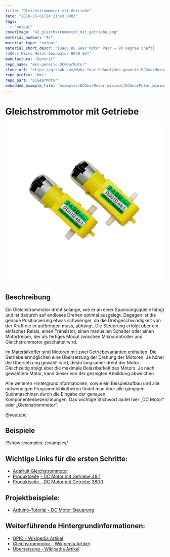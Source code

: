 ```yaml
---
title: "Gleichstrommotor mit Getriebe"
date: "2018-10-01T14:21:43.000Z"
tags: 
  - "output"
coverImage: "42_gleichstrommotor_mit_getriebe.png"
material_number: "42"
material_type: "output"
material_short_descr: "[Dagu DC Gear Motor Paar – 90 Degree Shaft]
[380:1 Micro Metal Gearmotor HPCB 6V]"
manufacture: "Generic"
repo_name: "mks-generic-DCGearMotor"
clone_url: "https://github.com/Make-Your-School/mks-generic-DCGearMotor.git"
repo_prefix: "mks"
repo_part: "DCGearMotor"
embedded_example_file: "examples/DCGearMotor_minimal/DCGearMotor_minimal.ino"
---
```



# Gleichstrommotor mit Getriebe

![Gleichstrommotor mit Getriebe](./42_gleichstrommotor_mit_getriebe.png)

## Beschreibung
Ein Gleichstrommotor dreht solange, wie er an einer Spannungsquelle hängt und ist dadurch auf endloses Drehen optimal ausgelegt. Dagegen ist die genaue Positionierung etwas schwieriger, da die Drehgeschwindigkeit von der Kraft die er aufbringen muss, abhängt. Die Steuerung erfolgt über ein einfaches Relais, einen Transistor, einen manuellen Schalter oder einen Motortreiber, der als fertiges Modul zwischen Mikrocontroller und Gleichstrommotor geschaltet wird.

Im Materialkoffer sind Motoren mit zwei Getriebevarianten enthalten. Die Getriebe ermöglichen eine Übersetzung der Drehung der Motoren. Je höher die Übersetzung gewählt wird, desto langsamer dreht der Motor. Gleichzeitig steigt aber die maximale Belastbarkeit des Motors. Je nach gewähltem Motor, kann dieser von der gezeigten Abbildung abweichen

Alle weiteren Hintergrundinformationen, sowie ein Beispielaufbau und alle notwendigen Programmbibliotheken findet man über alle gängigen Suchmaschinen durch die Eingabe der genauen Komponentenbezeichnungen. Das wichtige Stichwort lautet hier „DC Motor“ oder „Gleichstrommotor“.

 

@[youtube](https://www.youtube.com/watch?v=wVxcmO2YuxA)



## Beispiele

!!!show-examples:./examples/



<!-- infolist -->

## Wichtige Links für die ersten Schritte:

- [Adafruit Gleichstrommotor](https://www.adafruit.com/product/711)
- [Produktseite](https://www.exp-tech.de/4298/dagu-dc-gear-motor-paar-90-degree-shaft-48-1) [- DC Motor mit Getriebe 48:1](https://www.exp-tech.de/4298/dagu-dc-gear-motor-paar-90-degree-shaft-48-1)
- [Produktseite - DC Motor mit Getriebe 380:1](https://www.exp-tech.de/motoren/dc-getriebemotoren/9496/380-1-micro-metal-gearmotor-hpcb-6v-with-extended-motor-shaft?c=1198)

## Projektbeispiele:

- [Arduino-Tutorial - DC Motor Steuerung](https://www.arduino-tutorial.de/motorsteuerung-direkt-per-arduino/)

## Weiterführende Hintergrundinformationen:

- [GPIO - Wikipedia Artikel](https://de.wikipedia.org/wiki/Allzweckeingabe/-ausgabe)
- [Gleichstrommotor - Wikipedia Artikel](https://de.wikipedia.org/wiki/Gleichstrommaschine)
- [Übersetzung - Wikipedia Artikel](https://de.wikipedia.org/wiki/%C3%9Cbersetzung_\(Technik\))

